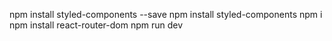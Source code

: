 npm install styled-components --save
npm install styled-components
npm i
npm install react-router-dom
npm run dev

